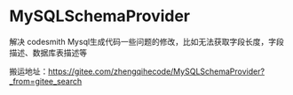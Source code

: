# MySQLSchemaProvider

解决 codesmith Mysql生成代码一些问题的修改，比如无法获取字段长度，字段描述、数据库表描述等

搬运地址：https://gitee.com/zhengqihecode/MySQLSchemaProvider?_from=gitee_search
